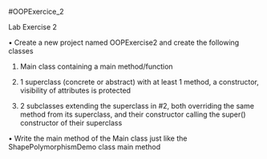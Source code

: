 #OOPExercice_2

Lab Exercise 2

• Create a new project named OOPExercise2 and create 
the following classes 
1. Main class containing a main method/function

2. 1 superclass (concrete or abstract) with at least 1 method, a 
constructor, visibility of attributes is protected

3. 2 subclasses extending the superclass in #2, both overriding the 
same method from its superclass, and their constructor calling 
the super() constructor of their superclass

• Write the main method of the Main class just like the 
ShapePolymorphismDemo class main method
